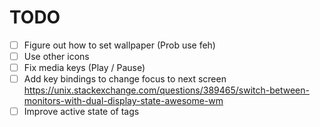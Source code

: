 # TODO

- [ ] Figure out how to set wallpaper (Prob use feh)
- [ ] Use other icons
- [ ] Fix media keys (Play / Pause)
- [ ] Add key bindings to change focus to next screen https://unix.stackexchange.com/questions/389465/switch-between-monitors-with-dual-display-state-awesome-wm
- [ ] Improve active state of tags
